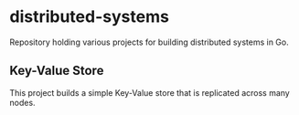 # distributed-systems
Repository holding various projects for building distributed systems in Go.


## Key-Value Store
This project builds a simple Key-Value store that is replicated across many nodes.
